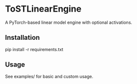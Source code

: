 # ToSTLinearEngine

A PyTorch-based linear model engine with optional activations.

## Installation

pip install -r requirements.txt

## Usage

See examples/ for basic and custom usage.
